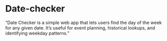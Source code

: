 # Date-checker
“Date Checker is a simple web app that lets users find the day of the week for any given date. It’s useful for event planning, historical lookups, and identifying weekday patterns.”
